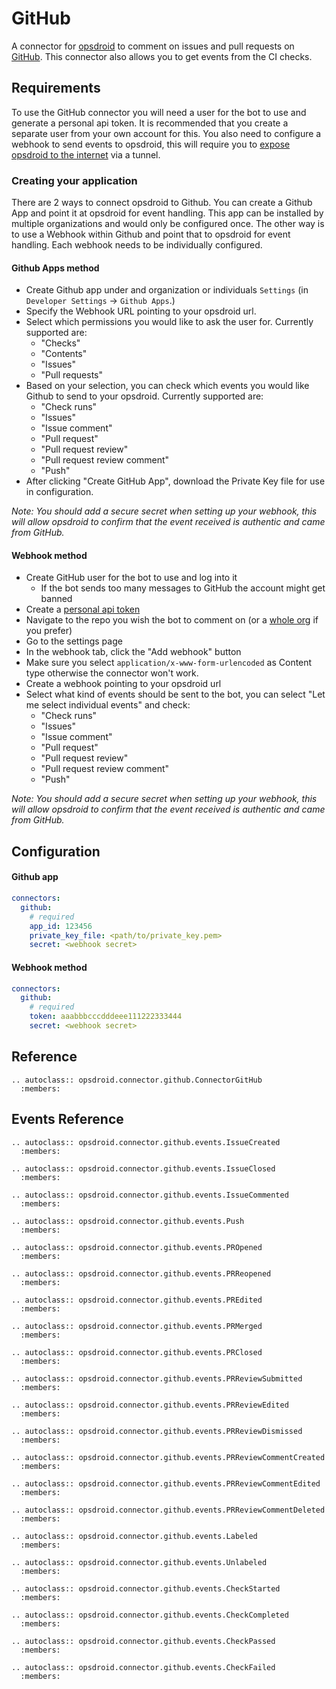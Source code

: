 # GitHub

A connector for [opsdroid](https://github.com/opsdroid/opsdroid) to comment on issues and pull requests on [GitHub](https://github.com). This connector also allows you to get events from the CI checks.

## Requirements

To use the GitHub connector you will need a user for the bot to use and generate a personal api token. It is recommended that you create a separate user from your own account for this. You also need to configure a webhook to send events to opsdroid, this will require you to [expose opsdroid to the internet](https://docs.opsdroid.dev/en/stable/exposing.html) via a tunnel.

### Creating your application

There are 2 ways to connect opsdroid to Github. You can create a Github App and point it at opsdroid for event handling. This app can be installed by multiple organizations and would only be configured once. The other way is to use a Webhook within Github and point that to opsdroid for event handling. Each webhook needs to be individually configured.

#### Github Apps method

- Create Github app under and organization or individuals `Settings` (in `Developer Settings` -> `Github Apps`.)
- Specify the Webhook URL pointing to your opsdroid url.
- Select which permissions you would like to ask the user for. Currently supported are:
  - "Checks"
  - "Contents"
  - "Issues"
  - "Pull requests"
- Based on your selection, you can check which events you would like Github to send to your opsdroid. Currently supported are:
  - "Check runs"
  - "Issues"
  - "Issue comment"
  - "Pull request"
  - "Pull request review"
  - "Pull request review comment"
  - "Push"
- After clicking "Create GitHub App", download the Private Key file for use in configuration.

_*Note:* You should add a secure secret when setting up your webhook, this will allow opsdroid to confirm that the event received is authentic and came from GitHub._

#### Webhook method

- Create GitHub user for the bot to use and log into it
  - If the bot sends too many messages to GitHub the account might get banned
- Create a [personal api token](https://github.com/blog/1509-personal-api-tokens)
- Navigate to the repo you wish the bot to comment on (or a [whole org](https://github.com/blog/1933-introducing-organization-webhooks) if you prefer)
- Go to the settings page
- In the webhook tab, click the "Add webhook" button
- Make sure you select `application/x-www-form-urlencoded` as Content type otherwise the connector won't work.
- Create a webhook pointing to your opsdroid url
- Select what kind of events should be sent to the bot, you can select "Let me select individual events" and check:
  - "Check runs"
  - "Issues"
  - "Issue comment"
  - "Pull request"
  - "Pull request review"
  - "Pull request review comment"
  - "Push"
  
_*Note:* You should add a secure secret when setting up your webhook, this will allow opsdroid to confirm that the event received is authentic and came from GitHub._

## Configuration

#### Github app

```yaml
connectors:
  github:
    # required
    app_id: 123456
    private_key_file: <path/to/private_key.pem>
    secret: <webhook secret>
```

#### Webhook method

```yaml
connectors:
  github:
    # required
    token: aaabbbcccdddeee111222333444
    secret: <webhook secret>
```

## Reference

```eval_rst
.. autoclass:: opsdroid.connector.github.ConnectorGitHub
  :members:
```

## Events Reference

```eval_rst
.. autoclass:: opsdroid.connector.github.events.IssueCreated
  :members:
```

```eval_rst
.. autoclass:: opsdroid.connector.github.events.IssueClosed
  :members:
```

```eval_rst
.. autoclass:: opsdroid.connector.github.events.IssueCommented
  :members:
```

```eval_rst
.. autoclass:: opsdroid.connector.github.events.Push
  :members:
```

```eval_rst
.. autoclass:: opsdroid.connector.github.events.PROpened
  :members:
```

```eval_rst
.. autoclass:: opsdroid.connector.github.events.PRReopened
  :members:
```

```eval_rst
.. autoclass:: opsdroid.connector.github.events.PREdited
  :members:
```

```eval_rst
.. autoclass:: opsdroid.connector.github.events.PRMerged
  :members:
```

```eval_rst
.. autoclass:: opsdroid.connector.github.events.PRClosed
  :members:
```

```eval_rst
.. autoclass:: opsdroid.connector.github.events.PRReviewSubmitted
  :members:
```

```eval_rst
.. autoclass:: opsdroid.connector.github.events.PRReviewEdited
  :members:
```

```eval_rst
.. autoclass:: opsdroid.connector.github.events.PRReviewDismissed
  :members:
```

```eval_rst
.. autoclass:: opsdroid.connector.github.events.PRReviewCommentCreated
  :members:
```

```eval_rst
.. autoclass:: opsdroid.connector.github.events.PRReviewCommentEdited
  :members:
```

```eval_rst
.. autoclass:: opsdroid.connector.github.events.PRReviewCommentDeleted
  :members:
```

```eval_rst
.. autoclass:: opsdroid.connector.github.events.Labeled
  :members:
```

```eval_rst
.. autoclass:: opsdroid.connector.github.events.Unlabeled
  :members:
```

```eval_rst
.. autoclass:: opsdroid.connector.github.events.CheckStarted
  :members:
```

```eval_rst
.. autoclass:: opsdroid.connector.github.events.CheckCompleted
  :members:
```

```eval_rst
.. autoclass:: opsdroid.connector.github.events.CheckPassed
  :members:
```

```eval_rst
.. autoclass:: opsdroid.connector.github.events.CheckFailed
  :members:
```